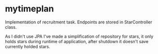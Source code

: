 # mytimeplan

Implementation of recruitment task.
Endpoints are stored in StarController class.

As I didn't use JPA I've made a simplification of repository for stars, it only holds stars during runtime of application, after shutdown it doesn't save currently holded stars.
